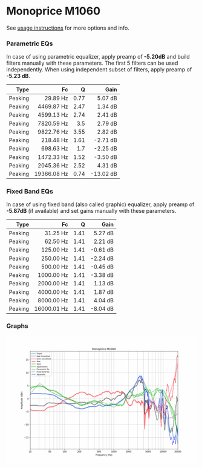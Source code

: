 # Monoprice M1060
See [usage instructions](https://github.com/jaakkopasanen/AutoEq#usage) for more options and info.

### Parametric EQs
In case of using parametric equalizer, apply preamp of **-5.20dB** and build filters manually
with these parameters. The first 5 filters can be used independently.
When using independent subset of filters, apply preamp of **-5.23 dB**.

| Type    | Fc          |    Q | Gain      |
|--------:|------------:|-----:|----------:|
| Peaking | 29.89 Hz    | 0.77 | 5.07 dB   |
| Peaking | 4469.87 Hz  | 2.47 | 1.34 dB   |
| Peaking | 4599.13 Hz  | 2.74 | 2.41 dB   |
| Peaking | 7820.59 Hz  | 3.5  | 2.79 dB   |
| Peaking | 9822.76 Hz  | 3.55 | 2.82 dB   |
| Peaking | 218.48 Hz   | 1.61 | -2.71 dB  |
| Peaking | 698.63 Hz   | 1.7  | -2.25 dB  |
| Peaking | 1472.33 Hz  | 1.52 | -3.50 dB  |
| Peaking | 2045.36 Hz  | 2.52 | 4.31 dB   |
| Peaking | 19366.08 Hz | 0.74 | -13.02 dB |

### Fixed Band EQs
In case of using fixed band (also called graphic) equalizer, apply preamp of **-5.87dB**
(if available) and set gains manually with these parameters.

| Type    | Fc          |    Q | Gain     |
|--------:|------------:|-----:|---------:|
| Peaking | 31.25 Hz    | 1.41 | 5.27 dB  |
| Peaking | 62.50 Hz    | 1.41 | 2.21 dB  |
| Peaking | 125.00 Hz   | 1.41 | -0.61 dB |
| Peaking | 250.00 Hz   | 1.41 | -2.24 dB |
| Peaking | 500.00 Hz   | 1.41 | -0.45 dB |
| Peaking | 1000.00 Hz  | 1.41 | -3.38 dB |
| Peaking | 2000.00 Hz  | 1.41 | 1.13 dB  |
| Peaking | 4000.00 Hz  | 1.41 | 1.87 dB  |
| Peaking | 8000.00 Hz  | 1.41 | 4.04 dB  |
| Peaking | 16000.01 Hz | 1.41 | -8.04 dB |

### Graphs
![](./Monoprice%20M1060.png)